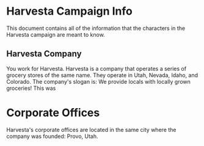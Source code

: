 # Harvesta Campaign Info
This document contains all of the information that the characters in the Harvesta campaign are meant to know. 

## Harvesta Company
You work for Harvesta. Harvesta is a company that operates a series of grocery stores of the same name. They operate in Utah, Nevada, Idaho, and Colorado. The company's slogan is: We provide locals with locally grown groceries! This was 

# Corporate Offices
Harvesta's corporate offices are located in the same city where the company was founded: Provo, Utah. 


